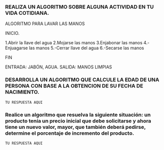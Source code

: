 ### REALIZA UN ALGORITMO SOBRE ALGUNA ACTIVIDAD EN TU VIDA COTIDIANA.

 ALGORITMO PARA LAVAR LAS MANOS

INICIO.

1.Abrir la llave del agua
2.Mojarse las manos
3.Enjabonar las manos 
4.-Enjuagarse las manos
5.-Cerrar llave del agua
6.-Secarse las manos
  

FIN

ENTRADA: JABÓN, AGUA.
SALIDA: MANOS LIMPIAS




### DESARROLLA UN ALGORITMO QUE CALCULE LA EDAD DE UNA PERSONA CON BASE A LA OBTENCION DE SU FECHA DE NACIMIENTO.

    TU RESPUESTA AQUI




###  Realice un algoritmo que resuelva la siguiente situación: un producto tenía un precio inicial que debe solicitarse y ahora tiene un nuevo valor, mayor, que también deberá pedirse, determine el porcentaje de incremento del producto. 

    TU RESPUESTA AQUI
